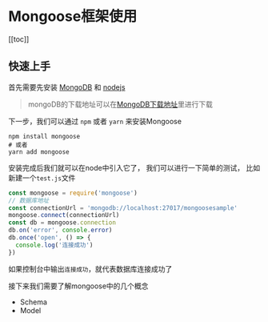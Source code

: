 # Mongoose框架使用

[[toc]]

## 快速上手
首先需要先安装 [MongoDB](https://www.mongodb.com/) 和 [nodejs](https://nodejs.org/en/)

> mongoDB的下载地址可以在[MongoDB下载地址](http://dl.mongodb.org/dl/win32/x86_64)里进行下载

下一步，我们可以通过 `npm` 或者 `yarn` 来安装Mongoose

```shell
npm install mongoose
# 或者
yarn add mongoose
```

安装完成后我们就可以在node中引入它了， 我们可以进行一下简单的测试， 比如新建一个`test.js`文件

```javascript
const mongoose = require('mongoose')
// 数据库地址
const connectionUrl = 'mongodb://localhost:27017/mongoosesample'
mongoose.connect(connectionUrl)
const db = mongoose.connection
db.on('error', console.error)
db.once('open', () => {
  console.log('连接成功')
})
```
如果控制台中输出`连接成功`，就代表数据库连接成功了

接下来我们需要了解mongoose中的几个概念

* Schema
* Model

